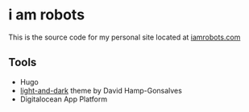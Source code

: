# i am robots

This is the source code for my personal site located at [iamrobots.com](https://www.iamrobots.com)

## Tools

* Hugo
* [light-and-dark](https://github.com/davidhampgonsalves/hugo-black-and-light-theme) theme by David Hamp-Gonsalves
* Digitalocean App Platform
